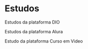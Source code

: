 # Estudos 

Estudos da plataforma DIO

Estudos da plataforma Alura

Estudo da plataforma Curso em Video 
